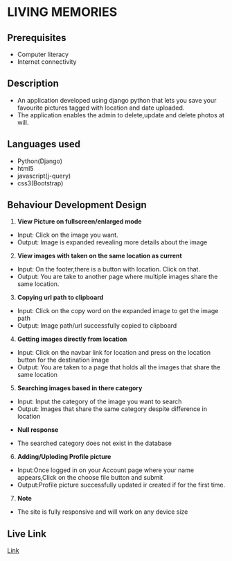 # LIVING MEMORIES


## Prerequisites
* Computer literacy
* Internet connectivity


## Description
* An application developed using django python that lets you save your favourite pictures tagged with location and date uploaded.
* The application enables the admin to delete,update and delete photos at will.

## Languages used
* Python(Django)
* html5
* javascript(j-query)
* css3(Bootstrap)


## Behaviour Development Design
1. **View Picture on fullscreen/enlarged mode**
* Input: Click on the image you want.
* Output: Image is expanded revealing more details about the image

2. **View images with taken on the same location as current**
* Input: On the footer,there is a button with location. Click on that.
* Output: You are take to another page where multiple images share the same location.

3. **Copying url path to clipboard**
* Input: Click on the copy word on the expanded image to get the image path
* Output: Image path/url successfully copied to clipboard

4. **Getting images directly from location**
* Input: Click on the navbar link for location and press on the location button for the destination image
* Output: You are taken to a page that holds all the images that share the same location

5. **Searching images based in there category**
* Input: Input the category of the image you want to search
* Output: Images that share the same category despite difference in location
+ **Null response**
* The searched category does not exist in the database

6. **Adding/Uploding Profile picture**
* Input:Once logged in on your Account page where your name appears,Click on the choose file button and submit
* Output:Profile picture successfully updated ir created if for the first time.


7. **Note**
+ The site is fully responsive and will work on any device size

## Live Link
[Link]()
